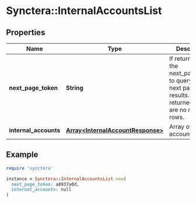 # Synctera::InternalAccountsList

## Properties

| Name | Type | Description | Notes |
| ---- | ---- | ----------- | ----- |
| **next_page_token** | **String** | If returned, use the next_page_token to query for the next page of results. Not returned if there are no more rows. | [optional] |
| **internal_accounts** | [**Array&lt;InternalAccountResponse&gt;**](InternalAccountResponse.md) | Array of internal accounts |  |

## Example

```ruby
require 'synctera'

instance = Synctera::InternalAccountsList.new(
  next_page_token: a8937a0d,
  internal_accounts: null
)
```

